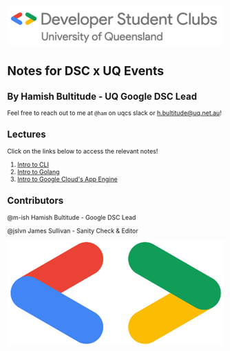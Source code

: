 ![](/images/DSCLogo.png)
# Notes for DSC x UQ Events

## By Hamish Bultitude - UQ Google DSC Lead

Feel free to reach out to me at `@ham` on uqcs slack or h.bultitude@uq.net.au!

## Lectures

Click on the links below to access the relevant notes!

1. [Intro to CLI](https://m-ish.github.io/UQxGoogleDSC/1-CLI)
2. [Intro to Golang](https://m-ish.github.io/UQxGoogleDSC/2-GO)
3. [Intro to Google Cloud's App Engine](https://m-ish.github.io/UQxGoogleDSC/3-AppEngine)

## Contributors
@m-ish Hamish Bultitude - Google DSC Lead

@jslvn James Sullivan - Sanity Check & Editor

![](/images/DSCLockup.png)
